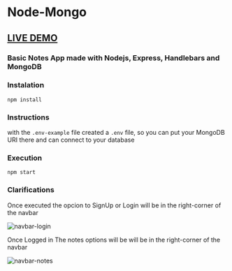 # Node-Mongo

## [LIVE DEMO](https://notes-node-mongo-app.herokuapp.com/)

### Basic Notes App made with Nodejs, Express, Handlebars and MongoDB

### Instalation

```
npm install
```
### Instructions

with the `.env-example` file created a `.env` file, so you can put your MongoDB URI there and can connect to your database


### Execution

```
npm start
```


### Clarifications

Once executed the opcion to SignUp or Login will be in the right-corner of the navbar

![navbar-login](https://user-images.githubusercontent.com/33189960/162847024-5adda59d-2431-4487-9d32-e8fd7f30c9b4.PNG)

Once Logged in The notes options will be will be in the right-corner of the navbar

![navbar-notes](https://user-images.githubusercontent.com/33189960/162847192-0cbdadba-d67c-48fd-8e6f-1e0801c14670.PNG)
